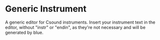# Generic Instrument

A generic editor for Csound instruments. Insert your instrument text in
the editor, without "instr" or "endin", as they're not necessary and
will be generated by blue.
